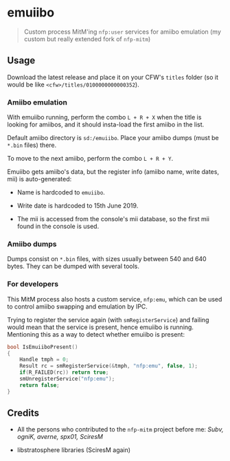 # emuiibo

> Custom process MitM'ing `nfp:user` services for amiibo emulation (my custom but really extended fork of `nfp-mitm`)

## Usage

Download the latest release and place it on your CFW's `titles` folder (so it would be like `<cfw>/titles/0100000000000352`).

### Amiibo emulation

With emuiibo running, perform the combo `L + R + X` when the title is looking for amiibos, and it should insta-load the first amiibo in the list.

Default amiibo directory is `sd:/emuiibo`. Place your amiibo dumps (must be `*.bin` files) there.

To move to the next amiibo, perform the combo `L + R + Y`.

Emuiibo gets amiibo's data, but the register info (amiibo name, write dates, mii) is auto-generated:

- Name is hardcoded to `emuiibo`.

- Write date is hardcoded to 15th June 2019.

- The mii is accessed from the console's mii database, so the first mii found in the console is used.

### Amiibo dumps

Dumps consist on `*.bin` files, with sizes usually between 540 and 640 bytes. They can be dumped with several tools.

### For developers

This MitM process also hosts a custom service, `nfp:emu`, which can be used to control amiibo swapping and emulation by IPC.

Trying to register the service again (with `smRegisterService`) and failing would mean that the service is present, hence emuiibo is running. Mentioning this as a way to detect whether emuiibo is present:

```cpp
bool IsEmuiiboPresent()
{
    Handle tmph = 0;
    Result rc = smRegisterService(&tmph, "nfp:emu", false, 1);
    if(R_FAILED(rc)) return true;
    smUnregisterService("nfp:emu");
    return false;
}
```

## Credits

- All the persons who contributed to the `nfp-mitm` project before me: *Subv, ogniK, averne, spx01, SciresM*

- libstratosphere libraries (SciresM again)
